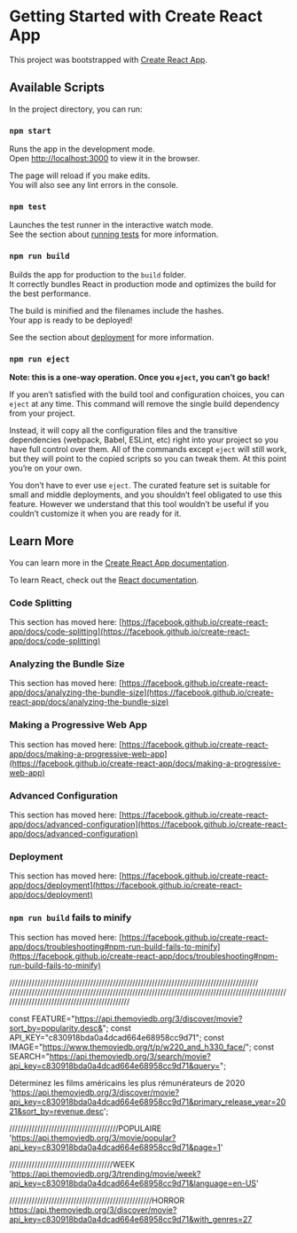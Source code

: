 # Getting Started with Create React App

This project was bootstrapped with [Create React App](https://github.com/facebook/create-react-app).

## Available Scripts

In the project directory, you can run:

### `npm start`

Runs the app in the development mode.\
Open [http://localhost:3000](http://localhost:3000) to view it in the browser.

The page will reload if you make edits.\
You will also see any lint errors in the console.

### `npm test`

Launches the test runner in the interactive watch mode.\
See the section about [running tests](https://facebook.github.io/create-react-app/docs/running-tests) for more information.

### `npm run build`

Builds the app for production to the `build` folder.\
It correctly bundles React in production mode and optimizes the build for the best performance.

The build is minified and the filenames include the hashes.\
Your app is ready to be deployed!

See the section about [deployment](https://facebook.github.io/create-react-app/docs/deployment) for more information.

### `npm run eject`

**Note: this is a one-way operation. Once you `eject`, you can’t go back!**

If you aren’t satisfied with the build tool and configuration choices, you can `eject` at any time. This command will remove the single build dependency from your project.

Instead, it will copy all the configuration files and the transitive dependencies (webpack, Babel, ESLint, etc) right into your project so you have full control over them. All of the commands except `eject` will still work, but they will point to the copied scripts so you can tweak them. At this point you’re on your own.

You don’t have to ever use `eject`. The curated feature set is suitable for small and middle deployments, and you shouldn’t feel obligated to use this feature. However we understand that this tool wouldn’t be useful if you couldn’t customize it when you are ready for it.

## Learn More

You can learn more in the [Create React App documentation](https://facebook.github.io/create-react-app/docs/getting-started).

To learn React, check out the [React documentation](https://reactjs.org/).

### Code Splitting

This section has moved here: [https://facebook.github.io/create-react-app/docs/code-splitting](https://facebook.github.io/create-react-app/docs/code-splitting)

### Analyzing the Bundle Size

This section has moved here: [https://facebook.github.io/create-react-app/docs/analyzing-the-bundle-size](https://facebook.github.io/create-react-app/docs/analyzing-the-bundle-size)

### Making a Progressive Web App

This section has moved here: [https://facebook.github.io/create-react-app/docs/making-a-progressive-web-app](https://facebook.github.io/create-react-app/docs/making-a-progressive-web-app)

### Advanced Configuration

This section has moved here: [https://facebook.github.io/create-react-app/docs/advanced-configuration](https://facebook.github.io/create-react-app/docs/advanced-configuration)

### Deployment

This section has moved here: [https://facebook.github.io/create-react-app/docs/deployment](https://facebook.github.io/create-react-app/docs/deployment)

### `npm run build` fails to minify

This section has moved here: [https://facebook.github.io/create-react-app/docs/troubleshooting#npm-run-build-fails-to-minify](https://facebook.github.io/create-react-app/docs/troubleshooting#npm-run-build-fails-to-minify)

/////////////////////////////////////////////////////////////////////////////////////////
//////////////////////////////////////////////////////////////////////////////////////////////////////////////////////////////////////////////

const FEATURE="https://api.themoviedb.org/3/discover/movie?sort_by=popularity.desc&";
const API_KEY="c830918bda0a4dcad664e68958cc9d71";
const IMAGE="https://www.themoviedb.org/t/p/w220_and_h330_face/";
const SEARCH="https://api.themoviedb.org/3/search/movie?api_key=c830918bda0a4dcad664e68958cc9d71&query=";

Déterminez les films américains les plus rémunérateurs de 2020
'https://api.themoviedb.org/3/discover/movie?api_key=c830918bda0a4dcad664e68958cc9d71&primary_release_year=2021&sort_by=revenue.desc';

///////////////////////////////////////POPULAIRE
'https://api.themoviedb.org/3/movie/popular?api_key=c830918bda0a4dcad664e68958cc9d71&page=1'

/////////////////////////////////////WEEK
'https://api.themoviedb.org/3/trending/movie/week?api_key=c830918bda0a4dcad664e68958cc9d71&language=en-US'

///////////////////////////////////////////////////HORROR
https://api.themoviedb.org/3/discover/movie?api_key=c830918bda0a4dcad664e68958cc9d71&with_genres=27
